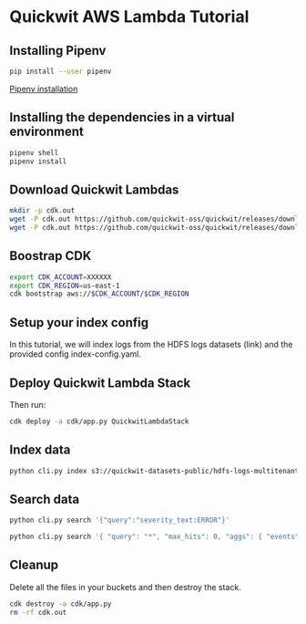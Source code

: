 # Quickwit AWS Lambda Tutorial

## Installing Pipenv

```bash
pip install --user pipenv
```

[Pipenv installation](https://pipenv.pypa.io/en/latest/installation/)

## Installing the dependencies in a virtual environment

```bash
pipenv shell
pipenv install
```

## Download Quickwit Lambdas

```bash
mkdir -p cdk.out
wget -P cdk.out https://github.com/quickwit-oss/quickwit/releases/download/aws-lambda-beta-01/quickwit-lambda-indexer-beta-01-x86_64.zip
wget -P cdk.out https://github.com/quickwit-oss/quickwit/releases/download/aws-lambda-beta-01/quickwit-lambda-searcher-beta-01-x86_64.zip
```

## Boostrap CDK


```bash
export CDK_ACCOUNT=XXXXXX
export CDK_REGION=us-east-1
cdk bootstrap aws://$CDK_ACCOUNT/$CDK_REGION
```

## Setup your index config

In this tutorial, we will index logs from the HDFS logs datasets (link) and the provided config index-config.yaml.

## Deploy Quickwit Lambda Stack

Then run:

```bash
cdk deploy -a cdk/app.py QuickwitLambdaStack
```

## Index data

```bash
python cli.py index s3://quickwit-datasets-public/hdfs-logs-multitenants-10000.json
```

## Search data

```bash
python cli.py search '{"query":"severity_text:ERROR"}'
```

```bash
python cli.py search '{ "query": "*", "max_hits": 0, "aggs": { "events": { "date_histogram": { "field": "timestamp", "fixed_interval": "1d" }, "aggs": { "log_level": { "terms": { "size": 10, "field": "severity_text", "order": { "_count": "desc" } } } } } } }'

```

## Cleanup

Delete all the files in your buckets and then destroy the stack.

```bash
cdk destroy -a cdk/app.py
rm -rf cdk.out
```
